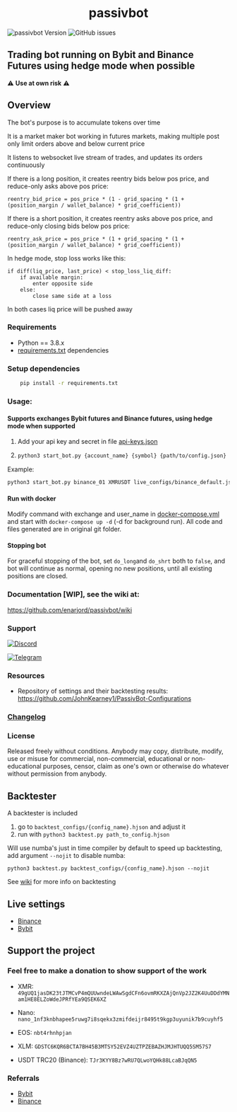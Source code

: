 <h1 align="center">
  passivbot
</h1>

![passivbot Version](https://img.shields.io/badge/version-v3.4.0-blue)
![GitHub issues](https://img.shields.io/github/issues/enarjord/passivbot)

## Trading bot running on Bybit and Binance Futures using hedge mode when possible

:warning: **Use at own risk** :warning:

## Overview

The bot's purpose is to accumulate tokens over time

It is a market maker bot working in futures markets, making multiple post only limit orders above and below current
price

It listens to websocket live stream of trades, and updates its orders continuously

If there is a long position, it creates reentry bids below pos price, and reduce-only asks above pos price:

`reentry_bid_price = pos_price * (1 - grid_spacing * (1 + (position_margin / wallet_balance) * grid_coefficient))`

If there is a short position, it creates reentry asks above pos price, and reduce-only closing bids below pos price:

`reentry_ask_price = pos_price * (1 + grid_spacing * (1 + (position_margin / wallet_balance) * grid_coefficient))`

In hedge mode, stop loss works like this:

```
if diff(liq_price, last_price) < stop_loss_liq_diff:
    if available margin:
        enter opposite side
    else:
        close same side at a loss
```

In both cases liq price will be pushed away

### Requirements

- Python == 3.8.x
- [requirements.txt](requirements.txt) dependencies

### Setup dependencies

```bash
    pip install -r requirements.txt
```

### Usage:

#### Supports exchanges Bybit futures and Binance futures, using hedge mode when supported

1. Add your api key and secret in file [api-keys.json](api-keys.json)
2. ```bash
   python3 start_bot.py {account_name} {symbol} {path/to/config.json}
   ```

Example:

```bash
python3 start_bot.py binance_01 XMRUSDT live_configs/binance_default.json
```

#### Run with docker

Modify command with exchange and user_name in [docker-compose.yml](docker-compose.yml) and start
with `docker-compose up -d` (-d for background run). All code and files generated are in original git folder.

#### Stopping bot

For graceful stopping of the bot, set `do_long`and `do_shrt` both to `false`, and bot will continue as normal, opening
no new positions, until all existing positions are closed.

### Documentation [WIP], see the wiki at:

https://github.com/enarjord/passivbot/wiki

### Support

[![Discord](https://img.shields.io/badge/Discord-7289DA?style=for-the-badge&logo=discord&logoColor=white)](https://discord.gg/QAF2H2UmzZ)

[![Telegram](https://img.shields.io/badge/Telegram-2CA5E0?style=for-the-badge&logo=telegram&logoColor=white)](https://t.me/passivbot_futures)

### Resources

- Repository of settings and their backtesting results: https://github.com/JohnKearney1/PassivBot-Configurations

### [Changelog](changelog.md)

### License

Released freely without conditions.
Anybody may copy, distribute, modify, use or misuse for commercial,
non-commercial, educational or non-educational purposes, censor,
claim as one's own or otherwise do whatever without permission from anybody.

## Backtester

A backtester is included

1. go to `backtest_configs/{config_name}.hjson` and adjust it
2. run with `python3 backtest.py path_to_config.hjson`

Will use numba's just in time compiler by default to speed up backtesting, add argument `--nojit` to disable numba:

`python3 backtest.py backtest_configs/{config_name}.hjson --nojit`

See [wiki](https://github.com/enarjord/passivbot/wiki) for more info on backtesting

## Live settings

- [Binance](live_configs/binance_default.json)
- [Bybit](live_configs/bybit_default.json)

## Support the project

### Feel free to make a donation to show support of the work

- XMR: `49gUQ1jasDK23tJTMCvP4mQUUwndeLWAwSgdCFn6ovmRKXZAjQnVp2JZ2K4UuDDdYMNam1HE8ELZoWdeJPRfYEa9QSEK6XZ`

- Nano: `nano_1nf3knbhapee5ruwg7i8sqekx3zmifdeijr8495t9kgp3uyunik7b9cuyhf5`

- EOS: `nbt4rhnhpjan`

- XLM: `GDSTC6KQR6BCTA7BH45B3MTSY52EVZ4UZTPZEBAZHJMJHTUQQ5SM57S7`

- USDT TRC20 (Binance): `TJr3KYY8Bz7wRU7QLwoYQHk88LcaBJqQN5`

### Referrals

- [Bybit](https://www.bybit.com/en-US/register?affiliate_id=16464&language=en-US&group_id=0&group_type=1)
- [Binance](https://www.binance.cc/en/register?ref=TII4B07C)
